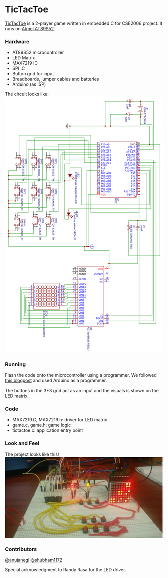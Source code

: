 
# TicTacToe
[TicTacToe](https://en.wikipedia.org/wiki/Tic-tac-toe) is a 2-player game written in embedded C for CSE2006 project. It runs on [Atmel AT89S52](https://www.keil.com/dd/docs/datashts/atmel/at89s52_ds.pdf).
### Hardware
-  AT89S52 microcontroller
-   LED Matrix
-   MAX7219 IC
-   SPI IC
-   Button grid for input
-   Breadboards, jumper cables and batteries
-   Arduino (as ISP)


The circuit looks like:
![circuit](docs/images/circuit.png)

### Running
Flash the code onto the microcontroller using a programmer.  We followed [this blogpost](http://www.instructables.com/id/ARDUINO-AS-A-8051-PROGRAMMER/) and used Arduino as a programmer.

The buttons in the 3*3 grid act as an input and the visuals is shown on the LED matrix.

### Code
* MAX7219.C, MAX7219.h: driver for LED matrix
* game.c, game.h: game logic
* tictactoe.c: application entry point

### Look and Feel
The project looks like this!
![hardware](docs/images/hardware.jpg)

### Contributors
[@anujanegi](https://github.com/anujanegi)
[@shubham1172](https://github.com/shubham1172)

Special acknowledgment to Randy Rasa for the LED driver.
